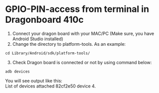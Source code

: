 # GPIO-PIN-access from terminal in Dragonboard 410c
1. Connect your dragon board with your MAC/PC (Make sure, you have Android Studio installed)<br />
2. Change the directory to platform-tools. As an example: <br />
```
cd Library/Android/sdk/platform-tools/ 
```
3. Check Dragon board is connected or not by using command below: 
```
adb devices
```
You will see output like this: <br />
List of devices attached
82cf2e50	device
4. 
